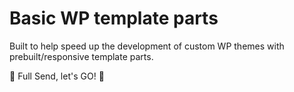 
# Basic WP template parts

Built to help speed up the development of custom WP themes with prebuilt/responsive template parts.


🚀 Full Send, let's GO! 🚀

